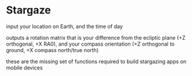 # Stargaze

input your location on Earth, and the time of day

outputs a rotation matrix that is your difference from the ecliptic plane (+Z orthogonal, +X RA0), and your compass orientation (+Z orthogonal to ground, +X compass north/true north)

these are the missing set of functions required to build stargazing apps on mobile devices